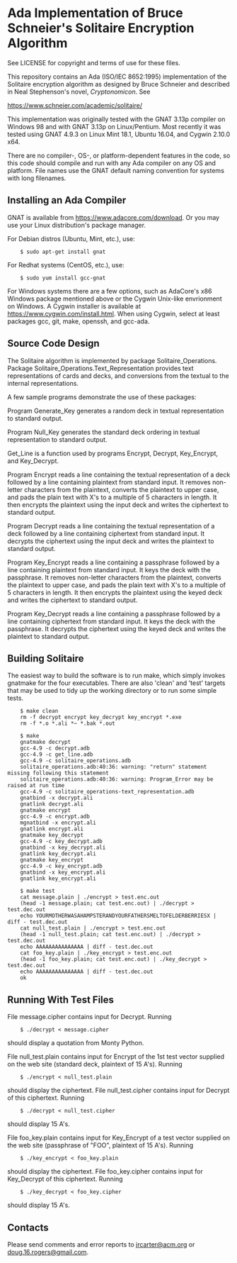 Ada Implementation of Bruce Schneier's Solitaire Encryption Algorithm
=====================================================================

See LICENSE for copyright and terms of use for these files.

This repository contains an Ada (ISO/IEC 8652:1995) implementation of the
Solitaire encryption algorithm as designed by Bruce Schneier and described in
Neal Stephenson's novel, _Cryptonomicon_. See

  https://www.schneier.com/academic/solitaire/

This implementation was originally tested with the GNAT 3.13p compiler on
Windows 98 and with GNAT 3.13p on Linux/Pentium. Most recently it was tested
using GNAT 4.9.3 on Linux Mint 18.1, Ubuntu 16.04, and Cygwin 2.10.0
x64.

There are no compiler-, OS-, or platform-dependent features in the code, so
this code should compile and run with any Ada compiler on any OS and
platform. File names use the GNAT default naming convention for systems with
long filenames.

Installing an Ada Compiler
--------------------------

GNAT is available from https://www.adacore.com/download. Or you may use your
Linux distribution's package manager.

For Debian distros (Ubuntu, Mint, etc.), use:

```shell
    $ sudo apt-get install gnat
```

For Redhat systems (CentOS, etc.), use:
```shell
    $ sudo yum install gcc-gnat
```

For Windows systems there are a few options, such as AdaCore's x86 Windows
package mentioned above or the Cygwin Unix-like envrionment on Windows. A
Cygwin installer is available at https://www.cygwin.com/install.html. When
using Cygwin, select at least packages gcc, git, make, openssh, and gcc-ada.

Source Code Design
------------------

The Solitaire algorithm is implemented by package
Solitaire_Operations. Package Solitaire_Operations.Text_Representation
provides text representations of cards and decks, and conversions from the
textual to the internal representations.

A few sample programs demonstrate the use of these packages:

Program Generate_Key generates a random deck in textual representation to
standard output.

Program Null_Key generates the standard deck ordering in textual
representation to standard output.

Get_Line is a function used by programs Encrypt, Decrypt, Key_Encrypt, and
Key_Decrypt.

Program Encrypt reads a line containing the textual representation of a deck
followed by a line containing plaintext from standard input. It removes
non-letter characters from the plaintext, converts the plaintext to upper
case, and pads the plain text with X's to a multiple of 5 characters in
length. It then encrypts the plaintext using the input deck and writes the
ciphertext to standard output.

Program Decrypt reads a line containing the textual representation of a deck
followed by a line containing ciphertext from standard input. It decrypts the
ciphertext using the input deck and writes the plaintext to standard output.

Program Key_Encrypt reads a line containing a passphrase followed by a line
containing plaintext from standard input. It keys the deck with the
passphrase. It removes non-letter characters from the plaintext, converts the
plaintext to upper case, and pads the plain text with X's to a multiple of 5
characters in length. It then encrypts the plaintext using the keyed deck and
writes the ciphertext to standard output.

Program Key_Decrypt reads a line containing a passphrase followed by a line
containing ciphertext from standard input. It keys the deck with the
passphrase. It decrypts the ciphertext using the keyed deck and writes the
plaintext to standard output.

Building Solitaire
------------------

The easiest way to build the software is to run make, which simply invokes
gnatmake for the four executables. There are also 'clean' and 'test' targets
that may be used to tidy up the working directory or to run some simple
tests.

```shell
    $ make clean
    rm -f decrypt encrypt key_decrypt key_encrypt *.exe
    rm -f *.o *.ali *~ *.bak *.out

    $ make
    gnatmake decrypt
    gcc-4.9 -c decrypt.adb
    gcc-4.9 -c get_line.adb
    gcc-4.9 -c solitaire_operations.adb
    solitaire_operations.adb:40:36: warning: "return" statement missing following this statement
    solitaire_operations.adb:40:36: warning: Program_Error may be raised at run time
    gcc-4.9 -c solitaire_operations-text_representation.adb
    gnatbind -x decrypt.ali
    gnatlink decrypt.ali
    gnatmake encrypt
    gcc-4.9 -c encrypt.adb
    mgnatbind -x encrypt.ali
    gnatlink encrypt.ali
    gnatmake key_decrypt
    gcc-4.9 -c key_decrypt.adb
    gnatbind -x key_decrypt.ali
    gnatlink key_decrypt.ali
    gnatmake key_encrypt
    gcc-4.9 -c key_encrypt.adb
    gnatbind -x key_encrypt.ali
    gnatlink key_encrypt.ali

    $ make test
    cat message.plain | ./encrypt > test.enc.out
    (head -1 message.plain; cat test.enc.out) | ./decrypt > test.dec.out
    echo YOURMOTHERWASAHAMPSTERANDYOURFATHERSMELTOFELDERBERRIESX | diff - test.dec.out
    cat null_test.plain | ./encrypt > test.enc.out
    (head -1 null_test.plain; cat test.enc.out) | ./decrypt > test.dec.out
    echo AAAAAAAAAAAAAAA | diff - test.dec.out
    cat foo_key.plain | ./key_encrypt > test.enc.out
    (head -1 foo_key.plain; cat test.enc.out) | ./key_decrypt > test.dec.out
    echo AAAAAAAAAAAAAAA | diff - test.dec.out
    ok
```

Running With Test Files
-----------------------

File message.cipher contains input for Decrypt. Running

```shell
    $ ./decrypt < message.cipher
```
should display a quotation from Monty Python.

File null_test.plain contains input for Encrypt of the 1st test vector supplied on
the web site (standard deck, plaintext of 15 A's). Running
```shell
    $ ./encrypt < null_test.plain
```
should display the ciphertext. File null_test.cipher contains input for Decrypt of this
ciphertext. Running

```shell
    $ ./decrypt < null_test.cipher
```
should display 15 A's.

File foo_key.plain contains input for Key_Encrypt of a test vector supplied on the
web site (passphrase of "FOO", plaintext of 15 A's). Running
```shell
    $ ./key_encrypt < foo_key.plain
```
should display the ciphertext. File foo_key.cipher contains input for Key_Decrypt of
this ciphertext. Running
```shell
    $ ./key_decrypt < foo_key.cipher
```
should display 15 A's.

Contacts
--------

Please send comments and error reports to jrcarter@acm.org or
doug.16.rogers@gmail.com.
